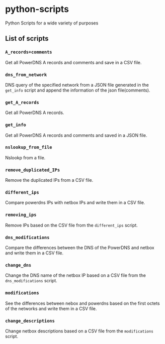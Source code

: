 # python-scripts
Python Scripts for a wide variety of purposes

## List of scripts



### `A_records+comments`

Get all PowerDNS A records and comments and save in a CSV file.

### `dns_from_network`

DNS query of the specified network from a JSON file generated in the `get_info` script and append the information of the json file(comments).

### `get_A_records`

Get all PowerDNS A records.

### `get_info`

Get all PowerDNS A records and comments and saved in a JSON file.

### `nslookup_from_file`

Nslookp from a file.

### `remove_duplicated_IPs`

Remove the duplicated IPs from a CSV file.

### `different_ips`

Compare powerdns IPs with netbox IPs and write them in a CSV file.

### `removing_ips`

Remove IPs based on the CSV file from the `different_ips` script.

### `dns_modifications`

Compare the differences between the DNS of the PowerDNS and netbox and write them in a CSV file.


### `change_dns`

Change the DNS name of the netbox IP based on a CSV file from the `dns_modifications` script.

### `modifications`

See the differences between nebox and powerdns based on the first octets of the networks and write them in a CSV file.

### `change_descriptions`

Change netbox descriptions based on a CSV file from the `modifications` script.
